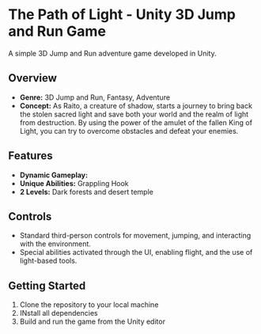 # The Path of Light - Unity 3D Jump and Run Game

A simple 3D Jump and Run adventure game developed in Unity.

## Overview

- **Genre:** 3D Jump and Run, Fantasy, Adventure
- **Concept:** As Raito, a creature of shadow, starts a journey to bring back the stolen sacred light and save both your world and the realm of light from destruction. By using the power of the amulet of the fallen King of Light, you can try to overcome obstacles and defeat your enemies.

## Features

- **Dynamic Gameplay:**
- **Unique Abilities:** Grappling Hook
- **2 Levels:** Dark forests and desert temple

## Controls

- Standard third-person controls for movement, jumping, and interacting with the environment.
- Special abilities activated through the UI, enabling flight, and the use of light-based tools.

## Getting Started

1. Clone the repository to your local machine 
2. INstall all dependencies
3. Build and run the game from the Unity editor
